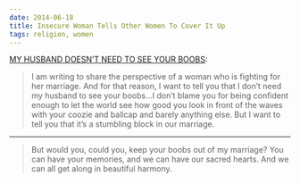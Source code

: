 ```yaml
---
date: 2014-06-18
title: Insecure Woman Tells Other Women To Cover It Up
tags: religion, women
---
```


[MY HUSBAND DOESN’T NEED TO SEE YOUR BOOBS](https://web.archive.org/web/20140615115753/http://applesandbandaidsblog.com/2014/06/11/my-husband-doesnt-need-to-see-your-boobs):

> I am writing to share the perspective of a woman who is fighting for her marriage. And for that reason, I want to tell you that I don’t need my husband to see your boobs…I don’t blame you for being confident enough to let the world see how good you look in front of the waves with your coozie and ballcap and barely anything else. But I want to tell you that it’s a stumbling block in our marriage.

***

> But would you, could you, keep your boobs out of my marriage? You can have your memories, and we can have our sacred hearts. And we can all get along in beautiful harmony.